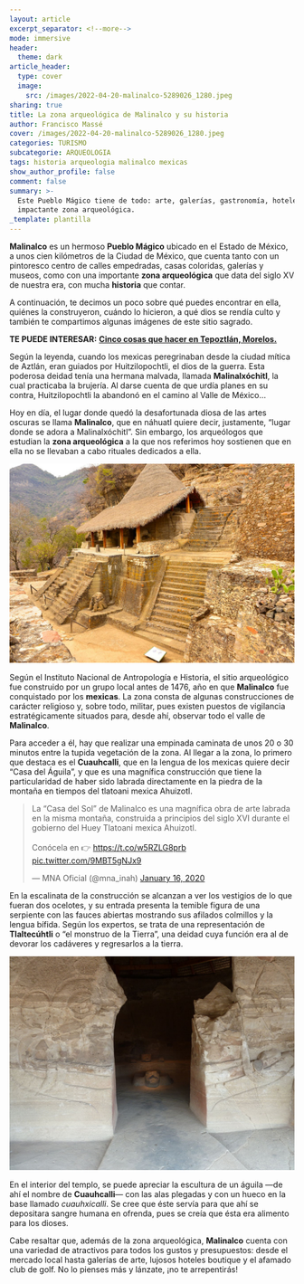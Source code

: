 ```yaml
---
layout: article
excerpt_separator: <!--more-->
mode: immersive
header:
  theme: dark
article_header:
  type: cover
  image:
    src: /images/2022-04-20-malinalco-5289026_1280.jpeg
sharing: true
title: La zona arqueológica de Malinalco y su historia
author: Francisco Massé
cover: /images/2022-04-20-malinalco-5289026_1280.jpeg
categories: TURISMO
subcategorie: ARQUEOLOGIA
tags: historia arqueologia malinalco mexicas
show_author_profile: false
comment: false
summary: >-
  Este Pueblo Mágico tiene de todo: arte, galerías, gastronomía, hoteles y una
  impactante zona arqueológica.
_template: plantilla
---
```







**Malinalco** es un hermoso **Pueblo Mágico** ubicado en el Estado de México, a unos cien kilómetros de la Ciudad de México, que cuenta tanto con un pintoresco centro de calles empedradas, casas coloridas, galerías y museos, como con una importante **zona arqueológica** que data del siglo XV de nuestra era, con mucha **historia** que contar.

A continuación, te decimos un poco sobre qué puedes encontrar en ella, quiénes la construyeron, cuándo lo hicieron, a qué dios se rendía culto y también te compartimos algunas imágenes de este sitio sagrado.

**TE PUEDE INTERESAR:** [**Cinco cosas que hacer en Tepoztlán, Morelos.**](https://blog.tonoysumariachi.com/turismo/2022/07/19/cinco-cosas-que-hacer-en-tepoztlan-morelos.html)

Según la leyenda, cuando los mexicas peregrinaban desde la ciudad mítica de Aztlán, eran guiados por Huitzilopochtli, el dios de la guerra. Esta poderosa deidad tenía una hermana malvada, llamada **Malinalxóchitl**, la cual practicaba la brujería. Al darse cuenta de que urdía planes en su contra, Huitzilopochtli la abandonó en el camino al Valle de México…

Hoy en día, el lugar donde quedó la desafortunada diosa de las artes oscuras se llama **Malinalco**, que en náhuatl quiere decir, justamente, “lugar donde se adora a Malinalxóchitl”. Sin embargo, los arqueólogos que estudian la **zona arqueológica** a la que nos referimos hoy sostienen que en ella no se llevaban a cabo rituales dedicados a ella.

![](/images/2022-04-20-20160424_malinalco.jpeg)

Según el Instituto Nacional de Antropología e Historia, el sitio arqueológico fue construido por un grupo local antes de 1476, año en que **Malinalco** fue conquistado por los **mexicas**. La zona consta de algunas construcciones de carácter religioso y, sobre todo, militar, pues existen puestos de vigilancia estratégicamente situados para, desde ahí, observar todo el valle de **Malinalco**.

Para acceder a él, hay que realizar una empinada caminata de unos 20 o 30 minutos entre la tupida vegetación de la zona. Al llegar a la zona, lo primero que destaca es el **Cuauhcalli**, que en la lengua de los mexicas quiere decir “Casa del Águila”, y que es una magnífica construcción que tiene la particularidad de haber sido labrada directamente en la piedra de la montaña en tiempos del tlatoani mexica Ahuizotl.

<blockquote class="twitter-tweet"><p lang="es" dir="ltr">La “Casa del Sol” de Malinalco es una magnífica obra de arte labrada en la misma montaña, construida a principios del siglo XVI durante el gobierno del Huey Tlatoani mexica Ahuizotl.<br><br>Conócela en 👉 <a href="https://t.co/w5RZLG8prb">https://t.co/w5RZLG8prb</a> <a href="https://t.co/9MBT5gNJx9">pic.twitter.com/9MBT5gNJx9</a></p>— MNA Oficial (@mna_inah) <a href="https://twitter.com/mna_inah/status/1217627530900824065?ref_src=twsrc%5Etfw">January 16, 2020</a></blockquote> <script async src="https://platform.twitter.com/widgets.js" charset="utf-8"></script>

En la escalinata de la construcción se alcanzan a ver los vestigios de lo que fueran dos ocelotes, y su entrada presenta la temible figura de una serpiente con las fauces abiertas mostrando sus afilados colmillos y la lengua bífida. Según los expertos, se trata de una representación de **Tlaltecúhtli** o “el monstruo de la Tierra”, una deidad cuya función era al de devorar los cadáveres y regresarlos a la tierra.

![](/images/2022-04-20-1280px-zona_arqueologica_de_cuauhtinchan-_templo_cuauhcalli_-casa_del_sol-_o_-casa_de_las_aguilas-_interior.jpeg)

En el interior del templo, se puede apreciar la escultura de un águila —de ahí el nombre de **Cuauhcalli**— con las alas plegadas y con un hueco en la base llamado _cuauhxicalli_. Se cree que éste servía para que ahí se depositara sangre humana en ofrenda, pues se creía que ésta era alimento para los dioses.

Cabe resaltar que, además de la zona arqueológica, **Malinalco** cuenta con una variedad de atractivos para todos los gustos y presupuestos: desde el mercado local hasta galerías de arte, lujosos hoteles boutique y el afamado club de golf. No lo pienses más y lánzate, ¡no te arrepentirás!
